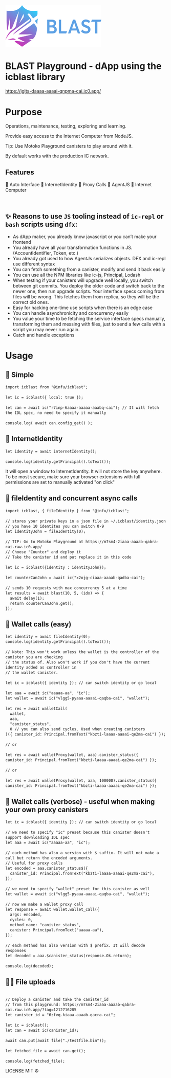 <img src="./icblast.svg" width="300">

# BLAST Playground - dApp using the icblast library
https://jglts-daaaa-aaaai-qnpma-cai.ic0.app/

# Purpose 

Operations, maintenance, testing, exploring and learning.

Provide easy access to the Internet Computer from NodeJS.

Tip: Use Motoko Playground canisters to play around with it.

By default works with the production IC network.

## Features

🦄 Auto Interface 🦄 InternetIdentity 🦄 Proxy Calls 🦄 AgentJS 🦄 Internet Computer

<br clear=all />

## ✨ Reasons to use `JS` tooling instead of `ic-repl` or `bash` scripts using `dfx`:

* As dApp maker, you already know javascript or you can’t make your frontend
* You already have all your transformation functions in JS. (AccountIdentifier, Token, etc.)
* You already got used to how AgentJs serializes objects. DFX and ic-repl use different syntax
* You can fetch something from a canister, modify and send it back easily
* You can use all the NPM libraries like ic-js, Principal, Lodash
* When testing if your canisters will upgrade well locally, you switch between git commits. You deploy the older code and switch back to the newer one, then run upgrade scripts. Your interface specs coming from files will be wrong. This fetches them from replica, so they will be the correct old ones.
* Easy for hacking one-time use scripts when there is an edge case
* You can handle asynchronicity and concurrency easily
* You value your time to be fetching the service interface specs manually, transforming them and messing with files, just to send a few calls with a script you may never run again.
* Catch and handle exceptions

# Usage

## 🦄 Simple

```
import icblast from "@infu/icblast";

let ic = icblast({ local: true });

let can = await ic("r7inp-6aaaa-aaaaa-aaabq-cai"); // It will fetch the IDL spec, no need to specify it manually

console.log( await can.config_get() );

```

## 🌈 InternetIdentity

```
let identity = await internetIdentity();

console.log(identity.getPrincipal().toText());
```

It will open a window to InternetIdentity. It will not store the key anywhere. To be most secure, make sure your browser extensions with full permissions are set to manually activated "on click"

## 🍭 fileIdentity and concurrent async calls

```
import icblast, { fileIdentity } from "@infu/icblast";

// stores your private keys in a json file in ~/.icblast/identity.json
// you have 10 identites you can switch 0-9
let identityJohn = fileIdentity(0);

// TIP: Go to Motoko Playground at https://m7sm4-2iaaa-aaaab-qabra-cai.raw.ic0.app/
// Choose "Counter" and deploy it
// Take the canister id and put replace it in this code

let ic = icblast({identity : identityJohn});

let counterCanJohn = await ic("x2ojg-ciaaa-aaaab-qadba-cai");

// sends 10 requests with max concurrency 5 at a time
let results = await blast(10, 5, (idx) => {
  await delay(1);
  return counterCanJohn.get();
});
```

## 🎠 Wallet calls (easy)

```
let identity = await fileIdentity(0);
console.log(identity.getPrincipal().toText());

// Note: This won't work unless the wallet is the controller of the canister you are checking
// the status of. Also won't work if you don't have the current identity added as controller in
// the wallet canister.

let ic = icblast({ identity }); // can switch identity or go local

let aaa = await ic("aaaaa-aa", "ic");
let wallet = await ic("vlgg5-pyaaa-aaaai-qaqba-cai", "wallet");

let res = await walletCall(
  wallet,
  aaa,
  "canister_status",
  0 // you can also send cycles. Used when creating canisters
)({ canister_id: Principal.fromText("kbzti-laaaa-aaaai-qe2ma-cai") });

// or 

let res = await walletProxy(wallet, aaa).canister_status({ canister_id: Principal.fromText("kbzti-laaaa-aaaai-qe2ma-cai") });

// or 

let res = await walletProxy(wallet, aaa, 100000).canister_status({ canister_id: Principal.fromText("kbzti-laaaa-aaaai-qe2ma-cai") });

```

## 🐉 Wallet calls (verbose) - useful when making your own proxy canisters

```
let ic = icblast({ identity }); // can switch identity or go local

// we need to specify "ic" preset because this canister doesn't support downloading IDL spec
let aaa = await ic("aaaaa-aa", "ic");

// each method has also a version with $ suffix. It will not make a call but return the encoded arguments.
// Useful for proxy calls
let encoded = aaa.canister_status$({
  canister_id: Principal.fromText("kbzti-laaaa-aaaai-qe2ma-cai"),
});

// we need to specify "wallet" preset for this canister as well
let wallet = await ic("vlgg5-pyaaa-aaaai-qaqba-cai", "wallet");

// now we make a wallet proxy call
let response = await wallet.wallet_call({
  args: encoded,
  cycles: 0,
  method_name: "canister_status",
  canister: Principal.fromText("aaaaa-aa"),
});

// each method has also version with $ prefix. It will decode responses
let decoded = aaa.$canister_status(response.Ok.return);

console.log(decoded);
```

## 🏳️‍🌈 File uploads

```

// Deploy a canister and take the canister_id
// from this playground: https://m7sm4-2iaaa-aaaab-qabra-cai.raw.ic0.app/?tag=1212716285
let canister_id = "6zfvq-kiaaa-aaaab-qacra-cai";

let ic = icblast();
let can = await ic(canister_id);

await can.put(await file("./testfile.bin"));

let fetched_file = await can.get();

console.log(fetched_file);

```

LICENSE MIT ☮️
